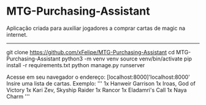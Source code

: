 # MTG-Purchasing-Assistant
Aplicação criada para auxiliar jogadores a comprar cartas de magic na internet.
___

git clone https://github.com/xFelipe/MTG-Purchasing-Assistant
cd MTG-Purchasing-Assistant
python3 -m venv venv
source venv/bin/activate
pip install -r requirements.txt
python manage.py runserver



Acesse em seu navegador o endereço: [localhost:8000]'localhost:8000'
Insire uma lista de cartas.
Exemplo:
'''
1x Hanweir Garrison
1x Iroas, God of Victory
1x Kari Zev, Skyship Raider
1x Rancor
1x Eladamri's Call
1x Naya Charm
'''
